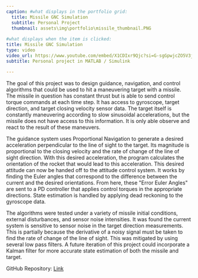 ```yaml
---
caption: #what displays in the portfolio grid:
  title: Missile GNC Simulation
  subtitle: Personal Project
  thumbnail: assets\img\portfolio\missile_thumbnail.PNG
  
#what displays when the item is clicked:
title: Missile GNC Simulation
type: video
video_url: https://www.youtube.com/embed/X1CDIxr9Qjc?si=G-sgGpwjcZO5V3jm
subtitle: Personal project in MATLAB / Simulink

---
```

The goal of this project was to design guidance, navigation, and control algorithms that could be used to hit a maneuvering target with a missile. The missile in question has constant thrust but is able to send control torque commands at each time step. It has access to gyroscope, target direction, and target closing velocity sensor data. The target itself is constantly maneuvering according to slow sinusoidal accelerations, but the missile does not have access to this information. It is only able observe and react to the result of these maneuvers.

The guidance system uses Proportional Navigation to generate a desired acceleration perpendicular to the line of sight to the target. Its magnitude is proportional to the closing velocity and the rate of change of the line of sight direction. With this desired acceleration, the program calculates the orientation of the rocket that would lead to this acceleration. This desired attitude can now be handed off to the attitude control system. It works by finding the Euler angles that correspond to the difference between the current and the desired orientations. From here, these "Error Euler Angles" are sent to a PD controller that applies control torques in the appropriate directions. State estimation is handled by applying dead reckoning to the gyroscope data.

The algorithms were tested under a variety of missile initial conditions, external disturbances, and sensor noise intensities. It was found the current system is sensitive to sensor noise in the target direction measurements. This is partially because the derivative of a noisy signal must be taken to find the rate of change of the line of sight. This was mitigated by using several low pass filters. A future iteration of this project could incorporate a Kalman filter for more accurate state estimation of both the missile and target. 

GitHub Repository: [Link](https://github.com/Hlpred/Missile-Guidance)